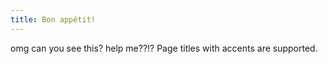 ```yaml
---
title: Bon appétit!
---
```

omg can you see this? help me??!?
Page titles with accents are supported.
